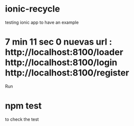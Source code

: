 # ionic-recycle
testing ionic app to have an example 

# 7 min 11 sec 0   nuevas url : http://localhost:8100/loader http://localhost:8100/login http://localhost:8100/register

Run 

# npm test 

to check the test